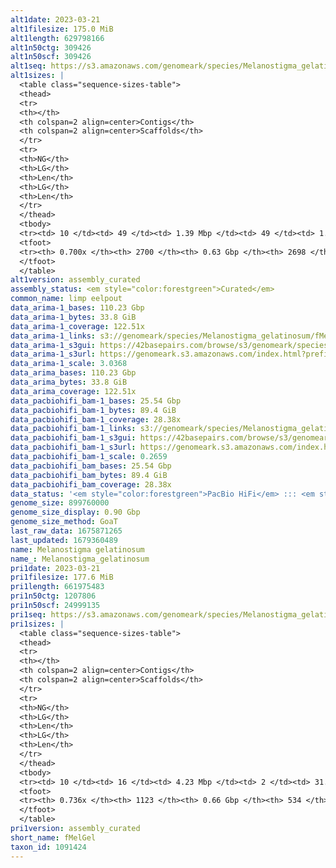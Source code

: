 ```yaml
---
alt1date: 2023-03-21
alt1filesize: 175.0 MiB
alt1length: 629798166
alt1n50ctg: 309426
alt1n50scf: 309426
alt1seq: https://s3.amazonaws.com/genomeark/species/Melanostigma_gelatinosum/fMelGel1/assembly_curated/fMelGel1.alt.cur.20230321.fasta.gz
alt1sizes: |
  <table class="sequence-sizes-table">
  <thead>
  <tr>
  <th></th>
  <th colspan=2 align=center>Contigs</th>
  <th colspan=2 align=center>Scaffolds</th>
  </tr>
  <tr>
  <th>NG</th>
  <th>LG</th>
  <th>Len</th>
  <th>LG</th>
  <th>Len</th>
  </tr>
  </thead>
  <tbody>
  <tr><td> 10 </td><td> 49 </td><td> 1.39 Mbp </td><td> 49 </td><td> 1.39 Mbp </td></tr>  <tr><td> 20 </td><td> 130 </td><td> 0.90 Mbp </td><td> 130 </td><td> 0.90 Mbp </td></tr>  <tr><td> 30 </td><td> 247 </td><td> 0.65 Mbp </td><td> 247 </td><td> 0.65 Mbp </td></tr>  <tr><td> 40 </td><td> 404 </td><td> 491.55 Kbp </td><td> 404 </td><td> 491.55 Kbp </td></tr>  <tr style="background-color:#cccccc;"><td> 50 </td><td> 633 </td><td> 309.43 Kbp </td><td> 633 </td><td> 309.43 Kbp </td></tr>  <tr><td> 60 </td><td> 1035 </td><td> 161.73 Kbp </td><td> 1034 </td><td> 162.49 Kbp </td></tr>  <tr><td> 70 </td><td> 0 </td><td>  </td><td> 0 </td><td>  </td></tr>  <tr><td> 80 </td><td> 0 </td><td>  </td><td> 0 </td><td>  </td></tr>  <tr><td> 90 </td><td> 0 </td><td>  </td><td> 0 </td><td>  </td></tr>  <tr><td> 100 </td><td> 0 </td><td>  </td><td> 0 </td><td>  </td></tr>  </tbody>
  <tfoot>
  <tr><th> 0.700x </th><th> 2700 </th><th> 0.63 Gbp </th><th> 2698 </th><th> 0.63 Gbp </th></tr>
  </tfoot>
  </table>
alt1version: assembly_curated
assembly_status: <em style="color:forestgreen">Curated</em>
common_name: limp eelpout
data_arima-1_bases: 110.23 Gbp
data_arima-1_bytes: 33.8 GiB
data_arima-1_coverage: 122.51x
data_arima-1_links: s3://genomeark/species/Melanostigma_gelatinosum/fMelGel1/genomic_data/arima/<br>
data_arima-1_s3gui: https://42basepairs.com/browse/s3/genomeark/species/Melanostigma_gelatinosum/fMelGel1/genomic_data/arima/
data_arima-1_s3url: https://genomeark.s3.amazonaws.com/index.html?prefix=species/Melanostigma_gelatinosum/fMelGel1/genomic_data/arima/
data_arima-1_scale: 3.0368
data_arima_bases: 110.23 Gbp
data_arima_bytes: 33.8 GiB
data_arima_coverage: 122.51x
data_pacbiohifi_bam-1_bases: 25.54 Gbp
data_pacbiohifi_bam-1_bytes: 89.4 GiB
data_pacbiohifi_bam-1_coverage: 28.38x
data_pacbiohifi_bam-1_links: s3://genomeark/species/Melanostigma_gelatinosum/fMelGel1/genomic_data/pacbio_hifi/<br>
data_pacbiohifi_bam-1_s3gui: https://42basepairs.com/browse/s3/genomeark/species/Melanostigma_gelatinosum/fMelGel1/genomic_data/pacbio_hifi/
data_pacbiohifi_bam-1_s3url: https://genomeark.s3.amazonaws.com/index.html?prefix=species/Melanostigma_gelatinosum/fMelGel1/genomic_data/pacbio_hifi/
data_pacbiohifi_bam-1_scale: 0.2659
data_pacbiohifi_bam_bases: 25.54 Gbp
data_pacbiohifi_bam_bytes: 89.4 GiB
data_pacbiohifi_bam_coverage: 28.38x
data_status: '<em style="color:forestgreen">PacBio HiFi</em> ::: <em style="color:forestgreen">Arima</em>'
genome_size: 899760000
genome_size_display: 0.90 Gbp
genome_size_method: GoaT
last_raw_data: 1675871265
last_updated: 1679360489
name: Melanostigma gelatinosum
name_: Melanostigma_gelatinosum
pri1date: 2023-03-21
pri1filesize: 177.6 MiB
pri1length: 661975483
pri1n50ctg: 1207806
pri1n50scf: 24999135
pri1seq: https://s3.amazonaws.com/genomeark/species/Melanostigma_gelatinosum/fMelGel1/assembly_curated/fMelGel1.pri.cur.20230321.fasta.gz
pri1sizes: |
  <table class="sequence-sizes-table">
  <thead>
  <tr>
  <th></th>
  <th colspan=2 align=center>Contigs</th>
  <th colspan=2 align=center>Scaffolds</th>
  </tr>
  <tr>
  <th>NG</th>
  <th>LG</th>
  <th>Len</th>
  <th>LG</th>
  <th>Len</th>
  </tr>
  </thead>
  <tbody>
  <tr><td> 10 </td><td> 16 </td><td> 4.23 Mbp </td><td> 2 </td><td> 31.72 Mbp </td></tr>  <tr><td> 20 </td><td> 41 </td><td> 3.14 Mbp </td><td> 5 </td><td> 29.54 Mbp </td></tr>  <tr><td> 30 </td><td> 74 </td><td> 2.41 Mbp </td><td> 8 </td><td> 28.67 Mbp </td></tr>  <tr><td> 40 </td><td> 118 </td><td> 1.81 Mbp </td><td> 11 </td><td> 27.81 Mbp </td></tr>  <tr style="background-color:#cccccc;"><td> 50 </td><td> 177 </td><td style="background-color:#88ff88;"> 1.21 Mbp </td><td> 15 </td><td style="background-color:#88ff88;"> 25.00 Mbp </td></tr>  <tr><td> 60 </td><td> 275 </td><td> 0.68 Mbp </td><td> 19 </td><td> 22.28 Mbp </td></tr>  <tr><td> 70 </td><td> 526 </td><td> 160.29 Kbp </td><td> 29 </td><td> 0.51 Mbp </td></tr>  <tr><td> 80 </td><td> 0 </td><td>  </td><td> 0 </td><td>  </td></tr>  <tr><td> 90 </td><td> 0 </td><td>  </td><td> 0 </td><td>  </td></tr>  <tr><td> 100 </td><td> 0 </td><td>  </td><td> 0 </td><td>  </td></tr>  </tbody>
  <tfoot>
  <tr><th> 0.736x </th><th> 1123 </th><th> 0.66 Gbp </th><th> 534 </th><th> 0.66 Gbp </th></tr>
  </tfoot>
  </table>
pri1version: assembly_curated
short_name: fMelGel
taxon_id: 1091424
---
```


